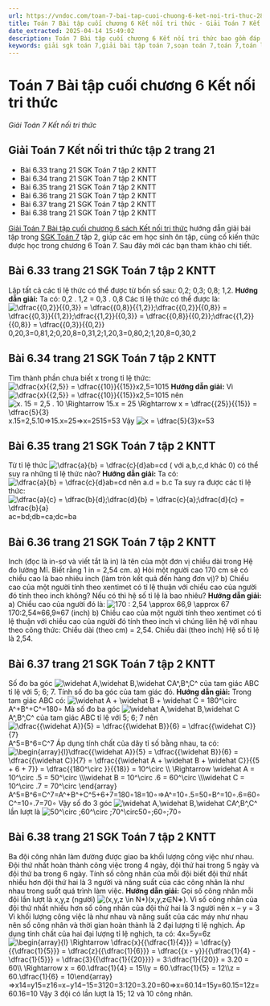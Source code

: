 ```yaml
---
url: https://vndoc.com/toan-7-bai-tap-cuoi-chuong-6-ket-noi-tri-thuc-285824
title: Toán 7 Bài tập cuối chương 6 Kết nối tri thức - Giải Toán 7 Kết nối tri thức - VnDoc.com
date_extracted: 2025-04-14 15:49:02
description: Toán 7 Bài tập cuối chương 6 Kết nối tri thức bao gồm đáp án và lời giải chi tiết cho từng bài tập trong SGK Toán 7 cho các em học sinh tham khảo luyện Giải Toán 7 hiệu quả.
keywords: giải sgk toán 7,giải bài tập toán 7,soạn toán 7,toán 7,toán lớp 7,giải toán 7,sgk toán 7,toan 7,giai toan 7,toán 7 tập 1,toán lớp 7 tập 2,bài tập toán lớp 7,giải bài tập toán lớp 7,sgk toán 7 tập 2,toán 7 chân trời sáng tạo,giải toán 7 chân trời sáng tạo,Toán 7 Toán 7 Bài tập cuối chương 6,Toán 7 Bài tập cuối chương 6,Giải Toán 7 Kết nối tri thức Toán 7 Bài tập cuối chương 6,toán lớp 7 Kết nối tri thức Toán 7 Bài tập cuối chương 6
---
```


# Toán 7 Bài tập cuối chương 6 Kết nối tri thức
 _Giải Toán 7 Kết nối tri thức_
## Giải Toán 7 Kết nối tri thức tập 2 trang 21
  * Bài 6.33 trang 21 SGK Toán 7 tập 2 KNTT
  * Bài 6.34 trang 21 SGK Toán 7 tập 2 KNTT
  * Bài 6.35 trang 21 SGK Toán 7 tập 2 KNTT
  * Bài 6.36 trang 21 SGK Toán 7 tập 2 KNTT
  * Bài 6.37 trang 21 SGK Toán 7 tập 2 KNTT
  * Bài 6.38 trang 21 SGK Toán 7 tập 2 KNTT

[Giải Toán 7 Bài tập cuối chương 6 sách Kết nối tri thức](<https://vndoc.com/toan-7-bai-tap-cuoi-chuong-6-ket-noi-tri-thuc-285824>) hướng dẫn giải bài tập trong [SGK Toán 7](<https://vndoc.com/toan-7-tap-2-kntt>) tập 2, giúp các em học sinh ôn tập, củng cố kiến thức được học trong chương 6 Toán 7. Sau đây mời các bạn tham khảo chi tiết.
## Bài 6.33 trang 21 SGK Toán 7 tập 2 KNTT
Lập tất cả các tỉ lệ thức có thể được từ bốn số sau: 0,2; 0,3; 0,8; 1,2.
**Hướng dẫn giải:**
Ta có: 0,2 . 1,2 = 0,3 . 0,8
Các tỉ lệ thức có thể được là:
![\\dfrac{{0,2}}{{0,3}} = \\dfrac{{0,8}}{{1,2}};\\dfrac{{0,2}}{{0,8}} = \\dfrac{{0,3}}{{1,2}};\\dfrac{{1,2}}{{0,3}} = \\dfrac{{0,8}}{{0,2}};\\dfrac{{1,2}}{{0,8}} = \\dfrac{{0,3}}{{0,2}}](https://i.vdoc.vn/data/image/blank.png)0,20,3=0,81,2;0,20,8=0,31,2;1,20,3=0,80,2;1,20,8=0,30,2
## Bài 6.34 trang 21 SGK Toán 7 tập 2 KNTT
Tìm thành phần chưa biết x trong tỉ lệ thức: ![\\dfrac{x}{{2,5}} = \\dfrac{{10}}{{15}}](https://i.vdoc.vn/data/image/blank.png)x2,5=1015
**Hướng dẫn giải:**
Vì ![\\dfrac{x}{{2,5}} = \\dfrac{{10}}{{15}}](https://i.vdoc.vn/data/image/blank.png)x2,5=1015 nên ![x. 15 = 2,5 . 10  \\Rightarrow 15.x = 25 \\Rightarrow x = \\dfrac{{25}}{{15}} = \\dfrac{5}{3}](https://i.vdoc.vn/data/image/blank.png)x.15=2,5.10⇒15.x=25⇒x=2515=53
Vậy ![x = \\dfrac{5}{3}](https://i.vdoc.vn/data/image/blank.png)x=53
## Bài 6.35 trang 21 SGK Toán 7 tập 2 KNTT
Từ tỉ lệ thức ![\\dfrac{a}{b} = \\dfrac{c}{d}](https://i.vdoc.vn/data/image/blank.png)ab=cd \( với a,b,c,d khác 0\) có thể suy ra những tỉ lệ thức nào?
**Hướng dẫn giải:**
Ta có: ![\\dfrac{a}{b} = \\dfrac{c}{d}](https://i.vdoc.vn/data/image/blank.png)ab=cd nên a.d = b.c
Ta suy ra được các tỉ lệ thức: ![\\dfrac{a}{c} = \\dfrac{b}{d};\\dfrac{d}{b} = \\dfrac{c}{a};\\dfrac{d}{c} = \\dfrac{b}{a}](https://i.vdoc.vn/data/image/blank.png)ac=bd;db=ca;dc=ba
## Bài 6.36 trang 21 SGK Toán 7 tập 2 KNTT
Inch \(đọc là in-sơ và viết tắt là in\) là tên của một đơn vị chiều dài trong Hệ đo lường Mĩ. Biết rằng 1 in = 2,54 cm.
a\) Hỏi một người cao 170 cm sẽ có chiều cao là bao nhiêu inch \(làm tròn kết quả đến hàng đơn vị\)?
b\) Chiều cao của một người tính theo xentimet có tỉ lệ thuận với chiều cao của người đó tính theo inch không? Nếu có thì hệ số tỉ lệ là bao nhiêu?
**Hướng dẫn giải:**
a\) Chiều cao của người đó là:
![170 : 2,54  \\approx 66,9  \\approx 67](https://i.vdoc.vn/data/image/blank.png)170:2,54≈66,9≈67 \(inch\)
b\) Chiều cao của một người tính theo xentimet có tỉ lệ thuận với chiều cao của người đó tính theo inch vì chúng liên hệ với nhau theo công thức: Chiều dài \(theo cm\) = 2,54. Chiều dài \(theo inch\)
Hệ số tỉ lệ là 2,54.
## Bài 6.37 trang 21 SGK Toán 7 tập 2 KNTT
Số đo ba góc ![\\widehat A,\\widehat B,\\widehat C](https://i.vdoc.vn/data/image/blank.png)A^,B^,C^ của tam giác ABC tỉ lệ với 5; 6; 7. Tính số đo ba góc của tam giác đó.
**Hướng dẫn giải:**
Trong tam giác ABC có: ![\\widehat A + \\widehat B + \\widehat C = 180^\\circ](https://i.vdoc.vn/data/image/blank.png)A^+B^+C^=180∘
Mà số đo ba góc ![\\widehat A,\\widehat B,\\widehat C](https://i.vdoc.vn/data/image/blank.png)A^,B^,C^ của tam giác ABC tỉ lệ với 5; 6; 7 nên ![\\dfrac{{\\widehat A}}{5} = \\dfrac{{\\widehat B}}{6} = \\dfrac{{\\widehat C}}{7}](https://i.vdoc.vn/data/image/blank.png)A^5=B^6=C^7
Áp dụng tính chất của dãy tỉ số bằng nhau, ta có:
![\\begin{array}{l}\\dfrac{{\\widehat A}}{5} = \\dfrac{{\\widehat B}}{6} = \\dfrac{{\\widehat C}}{7} = \\dfrac{{\\widehat A + \\widehat B + \\widehat C}}{{5 + 6 + 7}} = \\dfrac{{180^\\circ }}{{18}} = 10^\\circ \\\\ \\Rightarrow \\widehat A = 10^\\circ .5 = 50^\\circ \\\\\\widehat B = 10^\\circ .6 = 60^\\circ \\\\\\widehat C = 10^\\circ .7 = 70^\\circ \\end{array}](https://i.vdoc.vn/data/image/blank.png)A^5=B^6=C^7=A^+B^+C^5+6+7=180∘18=10∘⇒A^=10∘.5=50∘B^=10∘.6=60∘C^=10∘.7=70∘
Vậy số đo 3 góc ![\\widehat A,\\widehat B,\\widehat C](https://i.vdoc.vn/data/image/blank.png)A^,B^,C^ lần lượt là ![50^\\circ ;60^\\circ ;70^\\circ](https://i.vdoc.vn/data/image/blank.png)50∘;60∘;70∘
## Bài 6.38 trang 21 SGK Toán 7 tập 2 KNTT
Ba đội công nhân làm đường được giao ba khối lượng công việc như nhau. Đội thứ nhất hoàn thành công việc trong 4 ngày, đội thứ hai trong 5 ngày và đội thứ ba trong 6 ngày. Tính số công nhân của mỗi đội biết đội thứ nhất nhiều hơn đội thứ hai là 3 người và năng suất của các công nhân là như nhau trong suốt quá trình làm việc.
**Hướng dẫn giải:**
Gọi số công nhân mỗi đội lần lượt là x,y,z \(người\) ![\(x,y,z  \\in N*\)](https://i.vdoc.vn/data/image/blank.png)\(x,y,z∈N∗\).
Vì số công nhân của đội thứ nhất nhiều hơn số công nhân của đội thứ hai là 3 người nên x – y = 3
Vì khối lượng công việc là như nhau và năng suất của các máy như nhau nên số công nhân và thời gian hoàn thành là 2 đại lượng tỉ lệ nghịch.
Áp dụng tính chất của hai đại lượng tỉ lệ nghịch, ta có:
4x=5y=6z
![\\begin{array}{l} \\Rightarrow \\dfrac{x}{{\\dfrac{1}{4}}} = \\dfrac{y}{{\\dfrac{1}{5}}} = \\dfrac{z}{{\\dfrac{1}{6}}} = \\dfrac{{x - y}}{{\\dfrac{1}{4} - \\dfrac{1}{5}}} = \\dfrac{3}{{\\dfrac{1}{{20}}}} = 3:\\dfrac{1}{{20}} = 3.20 = 60\\\\ \\Rightarrow x = 60.\\dfrac{1}{4} = 15\\\\y = 60.\\dfrac{1}{5} = 12\\\\z = 60.\\dfrac{1}{6} = 10\\end{array}](https://i.vdoc.vn/data/image/blank.png)⇒x14=y15=z16=x−y14−15=3120=3:120=3.20=60⇒x=60.14=15y=60.15=12z=60.16=10
Vậy 3 đội có lần lượt là 15; 12 và 10 công nhân.
